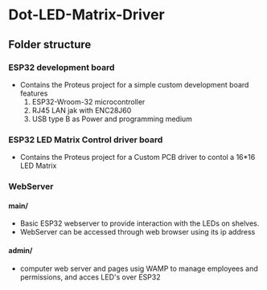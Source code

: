 ﻿# Dot-LED-Matrix-Driver
## Folder structure
### ESP32 development board
- Contains the Proteus project for a simple custom development board features
  1. ESP32-Wroom-32 microcontroller
  2. RJ45 LAN jak with ENC28J60
  3. USB type B as Power and programming medium
### ESP32 LED Matrix Control driver board
-  Contains the Proteus project for a Custom PCB driver to contol a 16*16 LED Matrix

### WebServer
#### main/
- Basic ESP32 webserver to provide interaction with the LEDs on shelves.
- WebServer can be accessed through web browser using its ip address
#### admin/
- computer web server and pages usig WAMP to manage employees and permissions, and acces LED's over ESP32

